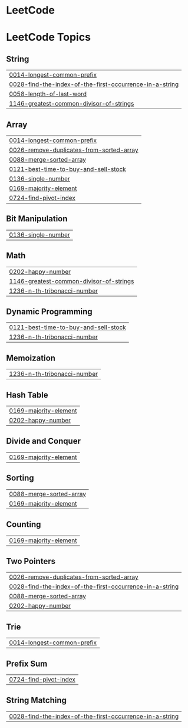 # LeetCode
<!---LeetCode Topics Start-->
# LeetCode Topics
## String
|  |
| ------- |
| [0014-longest-common-prefix](https://github.com/wackyturtle/LeetCode/tree/master/0014-longest-common-prefix) |
| [0028-find-the-index-of-the-first-occurrence-in-a-string](https://github.com/wackyturtle/LeetCode/tree/master/0028-find-the-index-of-the-first-occurrence-in-a-string) |
| [0058-length-of-last-word](https://github.com/wackyturtle/LeetCode/tree/master/0058-length-of-last-word) |
| [1146-greatest-common-divisor-of-strings](https://github.com/wackyturtle/LeetCode/tree/master/1146-greatest-common-divisor-of-strings) |
## Array
|  |
| ------- |
| [0014-longest-common-prefix](https://github.com/wackyturtle/LeetCode/tree/master/0014-longest-common-prefix) |
| [0026-remove-duplicates-from-sorted-array](https://github.com/wackyturtle/LeetCode/tree/master/0026-remove-duplicates-from-sorted-array) |
| [0088-merge-sorted-array](https://github.com/wackyturtle/LeetCode/tree/master/0088-merge-sorted-array) |
| [0121-best-time-to-buy-and-sell-stock](https://github.com/wackyturtle/LeetCode/tree/master/0121-best-time-to-buy-and-sell-stock) |
| [0136-single-number](https://github.com/wackyturtle/LeetCode/tree/master/0136-single-number) |
| [0169-majority-element](https://github.com/wackyturtle/LeetCode/tree/master/0169-majority-element) |
| [0724-find-pivot-index](https://github.com/wackyturtle/LeetCode/tree/master/0724-find-pivot-index) |
## Bit Manipulation
|  |
| ------- |
| [0136-single-number](https://github.com/wackyturtle/LeetCode/tree/master/0136-single-number) |
## Math
|  |
| ------- |
| [0202-happy-number](https://github.com/wackyturtle/LeetCode/tree/master/0202-happy-number) |
| [1146-greatest-common-divisor-of-strings](https://github.com/wackyturtle/LeetCode/tree/master/1146-greatest-common-divisor-of-strings) |
| [1236-n-th-tribonacci-number](https://github.com/wackyturtle/LeetCode/tree/master/1236-n-th-tribonacci-number) |
## Dynamic Programming
|  |
| ------- |
| [0121-best-time-to-buy-and-sell-stock](https://github.com/wackyturtle/LeetCode/tree/master/0121-best-time-to-buy-and-sell-stock) |
| [1236-n-th-tribonacci-number](https://github.com/wackyturtle/LeetCode/tree/master/1236-n-th-tribonacci-number) |
## Memoization
|  |
| ------- |
| [1236-n-th-tribonacci-number](https://github.com/wackyturtle/LeetCode/tree/master/1236-n-th-tribonacci-number) |
## Hash Table
|  |
| ------- |
| [0169-majority-element](https://github.com/wackyturtle/LeetCode/tree/master/0169-majority-element) |
| [0202-happy-number](https://github.com/wackyturtle/LeetCode/tree/master/0202-happy-number) |
## Divide and Conquer
|  |
| ------- |
| [0169-majority-element](https://github.com/wackyturtle/LeetCode/tree/master/0169-majority-element) |
## Sorting
|  |
| ------- |
| [0088-merge-sorted-array](https://github.com/wackyturtle/LeetCode/tree/master/0088-merge-sorted-array) |
| [0169-majority-element](https://github.com/wackyturtle/LeetCode/tree/master/0169-majority-element) |
## Counting
|  |
| ------- |
| [0169-majority-element](https://github.com/wackyturtle/LeetCode/tree/master/0169-majority-element) |
## Two Pointers
|  |
| ------- |
| [0026-remove-duplicates-from-sorted-array](https://github.com/wackyturtle/LeetCode/tree/master/0026-remove-duplicates-from-sorted-array) |
| [0028-find-the-index-of-the-first-occurrence-in-a-string](https://github.com/wackyturtle/LeetCode/tree/master/0028-find-the-index-of-the-first-occurrence-in-a-string) |
| [0088-merge-sorted-array](https://github.com/wackyturtle/LeetCode/tree/master/0088-merge-sorted-array) |
| [0202-happy-number](https://github.com/wackyturtle/LeetCode/tree/master/0202-happy-number) |
## Trie
|  |
| ------- |
| [0014-longest-common-prefix](https://github.com/wackyturtle/LeetCode/tree/master/0014-longest-common-prefix) |
## Prefix Sum
|  |
| ------- |
| [0724-find-pivot-index](https://github.com/wackyturtle/LeetCode/tree/master/0724-find-pivot-index) |
## String Matching
|  |
| ------- |
| [0028-find-the-index-of-the-first-occurrence-in-a-string](https://github.com/wackyturtle/LeetCode/tree/master/0028-find-the-index-of-the-first-occurrence-in-a-string) |
<!---LeetCode Topics End-->